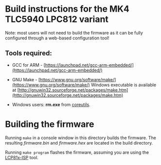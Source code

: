 # Build instructions for the MK4 TLC5940 LPC812 variant

Note: most users will not need to build the firmware as it can be fully configured through a web-based configuration tool!


## Tools required:

- GCC for ARM - [https://launchpad.net/gcc-arm-embedded/](https://launchpad.net/gcc-arm-embedded/)

- GNU Make - [https://www.gnu.org/software/make/](https://www.gnu.org/software/make/)
  Windows executable is available at [http://gnuwin32.sourceforge.net/packages/make.htm](http://gnuwin32.sourceforge.net/packages/make.htm)

- Windows users: **rm.exe** from [coreutils](http://gnuwin32.sourceforge.net/downlinks/coreutils-bin-zip.php).


# Building the firmware

Running ``make`` in a console window in this directory builds the firmware. The resulting *firmware.bin* and *firmware.hex* are located in the build directory.

Running ``make program`` flashes the firmware, assuming you are using the [LCP81x-ISP](https://github.com/laneboysrc/LPC81x-ISP-tool) tool.
